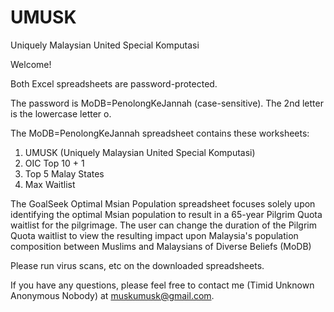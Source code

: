 # UMUSK
Uniquely Malaysian United Special Komputasi

Welcome!

Both Excel spreadsheets are password-protected.

The password is MoDB=PenolongKeJannah (case-sensitive).  The 2nd letter is the lowercase letter o.  

The MoDB=PenolongKeJannah spreadsheet contains these worksheets:
1. UMUSK (Uniquely Malaysian United Special Komputasi)
2. OIC Top 10 + 1
3. Top 5 Malay States
4. Max Waitlist

The GoalSeek Optimal Msian Population spreadsheet focuses solely upon identifying the optimal Msian population to result in a 65-year Pilgrim Quota waitlist for the pilgrimage.  The user can change the duration of the Pilgrim Quota waitlist to view the resulting impact upon Malaysia's population composition between Muslims and Malaysians of Diverse Beliefs (MoDB)    

Please run virus scans, etc on the downloaded spreadsheets.  

If you have any questions, please feel free to contact me (Timid Unknown Anonymous Nobody) at muskumusk@gmail.com. 
